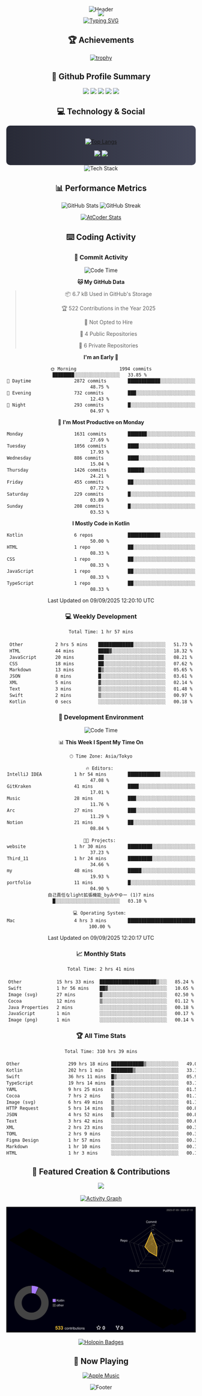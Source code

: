<div align="center">
  
![Header](https://capsule-render.vercel.app/api?type=waving&color=gradient&customColorList=12&height=300&section=header&text=Welcome%20to%20Batapii's%20Universe&fontSize=50&animation=fadeIn&fontAlignY=40&desc=Android%20Developer%20|%20Kotlin%20LOVE%20)

<div style="margin-top: -20px;">
  <img src="https://readme-typing-svg.herokuapp.com/?lines=Crafting+Android+Experiences;Building+Tomorrow's+Apps+Today;Always+Learning,+Always+Growing&font=Fira%20Code&center=true&width=440&height=45&color=f75c7e&vCenter=true&size=22&pause=1000">
</div>

<a href="https://git.io/typing-svg">
  <img src="https://readme-typing-svg.demolab.com?font=Fira+Code&weight=600&size=28&duration=4000&pause=1000&center=true&vCenter=true&width=800&lines=Hey+there!+I'm+Batapii+%F0%9F%91%8B;Android+Developer+from+Japan+%F0%9F%87%AF%F0%9F%87%B5" alt="Typing SVG" />
</a>

## 🏆 Achievements

[![trophy](https://github-profile-trophy.vercel.app/?username=batapii&theme=onestar&no-frame=true&no-bg=true&column=8&rank=SECRET,SSS,SS,S,AAA,AA,A,B,C,?&margin-w=10&margin-h=10)](https://github.com/ryo-ma/github-profile-trophy)

## 🎯 Github Profile Summary

<div align="center">
  <img src="http://github-profile-summary-cards.vercel.app/api/cards/profile-details?username=batapii&theme=radical" />
  <img src="http://github-profile-summary-cards.vercel.app/api/cards/repos-per-language?username=batapii&theme=radical" />
  <img src="http://github-profile-summary-cards.vercel.app/api/cards/most-commit-language?username=batapii&theme=radical" />
  <img src="http://github-profile-summary-cards.vercel.app/api/cards/stats?username=batapii&theme=radical" />
  <img src="http://github-profile-summary-cards.vercel.app/api/cards/productive-time?username=batapii&theme=radical" />
</div>

## 💻 Technology & Social

<div align="center" style="background: linear-gradient(to right, #282A36, #44475A); padding: 20px; border-radius: 10px;">

[![Top Langs](https://github-readme-stats.vercel.app/api/top-langs/?username=batapii
)](https://github.com/anuraghazra/github-readme-stats)

<div style="margin-top: 15px">
<a href="https://github.com/batapii"><img src="https://img.shields.io/github/followers/batapii?style=for-the-badge&logo=github&label=Follow&color=ff6e96&labelColor=282A36"/></a>
<a href="https://twitter.com/batapii3939"><img src="https://img.shields.io/twitter/follow/batapii?style=for-the-badge&logo=twitter&color=1DA1F2&labelColor=282A36&label= Twitter"/></a>
</div>

</div>

<div align="center">
<img src="https://github-readme-tech-stack.vercel.app/api/cards?title=Tech+Stack&align=center&titleAlign=center&fontSize=20&lineHeight=10&lineCount=4&theme=github_dark&width=800&bg=%230D1117&badge=%23161B22&border=%2321262D&titleColor=%2358A6FF&line1=kotlin%2Ckotlin%2C0095D5%3Bandroid%2Candroid%2C00ff00%3Bjetpackcompose%2Cjetpack%2C4285F4%3B&line2=swift%2Cswift%2CFA7343%3Bfirebase%2Cfirebase%2CFFCA28%3Bgithub%2Cgithub%2C181717%3B&line3=typescript%2Ctypescript%2C3178C6%3Bgraphql%2Cgraphql%2CE10098%3Bsupabase%2Csupabase%2C3FCF8E%3B&line4=gradle%2Cgradle%2C02303A%3Bgitkraken%2Cgitkraken%2C179287%3Bpostman%2Cpostman%2CFF6C37%3B" alt="Tech Stack" />
</div>



## 📊 Performance Metrics

<div align="center">

![GitHub Stats](https://github-readme-stats.vercel.app/api?username=batapii&show_icons=true&theme=radical&hide_border=true&bg_color=0D1117)
![GitHub Streak](https://github-readme-streak-stats.herokuapp.com/?user=batapii&theme=radical&hide_border=true&background=0D1117)

[![AtCoder Stats](https://atcoder-readme-stats.vercel.app/stats/batapii3939?theme=dark&show_history=5&width=495)](https://github.com/iwbc-mzk/atcoder-readme-stats)

</div>

## ⌨️ Coding Activity

### 🌟 Commit Activity
<!--START_SECTION:commit-stats-->
![Code Time](http://img.shields.io/badge/Code%20Time-612%20hrs%2026%20mins-blue)

**🐱 My GitHub Data** 

> 📦 6.7 kB Used in GitHub's Storage 
 > 
> 🏆 522 Contributions in the Year 2025
 > 
> 🚫 Not Opted to Hire
 > 
> 📜 4 Public Repositories 
 > 
> 🔑 6 Private Repositories 
 > 
**I'm an Early 🐤** 

```text
🌞 Morning                1994 commits        ████████░░░░░░░░░░░░░░░░░   33.85 % 
🌆 Daytime                2872 commits        ████████████░░░░░░░░░░░░░   48.75 % 
🌃 Evening                732 commits         ███░░░░░░░░░░░░░░░░░░░░░░   12.43 % 
🌙 Night                  293 commits         █░░░░░░░░░░░░░░░░░░░░░░░░   04.97 % 
```
📅 **I'm Most Productive on Monday** 

```text
Monday                   1631 commits        ███████░░░░░░░░░░░░░░░░░░   27.69 % 
Tuesday                  1056 commits        ████░░░░░░░░░░░░░░░░░░░░░   17.93 % 
Wednesday                886 commits         ████░░░░░░░░░░░░░░░░░░░░░   15.04 % 
Thursday                 1426 commits        ██████░░░░░░░░░░░░░░░░░░░   24.21 % 
Friday                   455 commits         ██░░░░░░░░░░░░░░░░░░░░░░░   07.72 % 
Saturday                 229 commits         █░░░░░░░░░░░░░░░░░░░░░░░░   03.89 % 
Sunday                   208 commits         █░░░░░░░░░░░░░░░░░░░░░░░░   03.53 % 
```


**I Mostly Code in Kotlin** 

```text
Kotlin                   6 repos             ████████████░░░░░░░░░░░░░   50.00 % 
HTML                     1 repo              ██░░░░░░░░░░░░░░░░░░░░░░░   08.33 % 
CSS                      1 repo              ██░░░░░░░░░░░░░░░░░░░░░░░   08.33 % 
JavaScript               1 repo              ██░░░░░░░░░░░░░░░░░░░░░░░   08.33 % 
TypeScript               1 repo              ██░░░░░░░░░░░░░░░░░░░░░░░   08.33 % 
```




 Last Updated on 09/09/2025 12:20:10 UTC
<!--END_SECTION:commit-stats-->

### 💻 Weekly Development
<!--START_SECTION:wakatime-->

```txt
Total Time: 1 hr 57 mins

Other            2 hrs 5 mins    █████████████░░░░░░░░░░░░   51.73 %
HTML             44 mins         ████▓░░░░░░░░░░░░░░░░░░░░   18.32 %
JavaScript       20 mins         ██░░░░░░░░░░░░░░░░░░░░░░░   08.21 %
CSS              18 mins         ██░░░░░░░░░░░░░░░░░░░░░░░   07.62 %
Markdown         13 mins         █▒░░░░░░░░░░░░░░░░░░░░░░░   05.65 %
JSON             8 mins          █░░░░░░░░░░░░░░░░░░░░░░░░   03.61 %
XML              5 mins          ▓░░░░░░░░░░░░░░░░░░░░░░░░   02.14 %
Text             3 mins          ▒░░░░░░░░░░░░░░░░░░░░░░░░   01.48 %
Swift            2 mins          ▒░░░░░░░░░░░░░░░░░░░░░░░░   00.97 %
Kotlin           0 secs          ░░░░░░░░░░░░░░░░░░░░░░░░░   00.18 %
```

<!--END_SECTION:wakatime-->

### 🔨 Development Environment
<!--START_SECTION:dev-stats-->
![Code Time](http://img.shields.io/badge/Code%20Time-612%20hrs%2026%20mins-blue)

📊 **This Week I Spent My Time On** 

```text
🕑︎ Time Zone: Asia/Tokyo

🔥 Editors: 
IntelliJ IDEA            1 hr 54 mins        ████████████░░░░░░░░░░░░░   47.08 % 
GitKraken                41 mins             ████░░░░░░░░░░░░░░░░░░░░░   17.01 % 
Music                    28 mins             ███░░░░░░░░░░░░░░░░░░░░░░   11.76 % 
Arc                      27 mins             ███░░░░░░░░░░░░░░░░░░░░░░   11.29 % 
Notion                   21 mins             ██░░░░░░░░░░░░░░░░░░░░░░░   08.84 % 

🐱‍💻 Projects: 
website                  1 hr 30 mins        █████████░░░░░░░░░░░░░░░░   37.23 % 
Third_11                 1 hr 24 mins        █████████░░░░░░░░░░░░░░░░   34.66 % 
my                       48 mins             █████░░░░░░░░░░░░░░░░░░░░   19.93 % 
portfolio                11 mins             █░░░░░░░░░░░░░░░░░░░░░░░░   04.90 % 
自己責任なlight拡張機能_byみやゆー (1)7 mins              █░░░░░░░░░░░░░░░░░░░░░░░░   03.10 % 

💻 Operating System: 
Mac                      4 hrs 3 mins        █████████████████████████   100.00 % 
```


 Last Updated on 09/09/2025 12:20:17 UTC
<!--END_SECTION:dev-stats-->

### 📈 Monthly Stats
<!--START_SECTION:wakamonth-->

```txt
Total Time: 2 hrs 41 mins

Other             15 hrs 33 mins  █████████████████████▒░░░   85.24 %
Swift             1 hr 56 mins    ██▓░░░░░░░░░░░░░░░░░░░░░░   10.65 %
Image (svg)       27 mins         ▓░░░░░░░░░░░░░░░░░░░░░░░░   02.50 %
Cocoa             12 mins         ▒░░░░░░░░░░░░░░░░░░░░░░░░   01.12 %
Java Properties   2 mins          ░░░░░░░░░░░░░░░░░░░░░░░░░   00.18 %
JavaScript        1 min           ░░░░░░░░░░░░░░░░░░░░░░░░░   00.17 %
Image (png)       1 min           ░░░░░░░░░░░░░░░░░░░░░░░░░   00.14 %
```

<!--END_SECTION:wakamonth-->

### 🏆 All Time Stats
<!--START_SECTION:wakaalltime-->

```txt
Total Time: 310 hrs 39 mins

Other                  299 hrs 18 mins ████████████▒░░░░░░░░░░░░   49.07 %
Kotlin                 202 hrs 1 min   ████████▒░░░░░░░░░░░░░░░░   33.12 %
Swift                  36 hrs 11 mins  █▒░░░░░░░░░░░░░░░░░░░░░░░   05.93 %
TypeScript             19 hrs 14 mins  ▓░░░░░░░░░░░░░░░░░░░░░░░░   03.15 %
YAML                   9 hrs 25 mins   ▒░░░░░░░░░░░░░░░░░░░░░░░░   01.54 %
Cocoa                  7 hrs 2 mins    ▒░░░░░░░░░░░░░░░░░░░░░░░░   01.16 %
Image (svg)            6 hrs 49 mins   ▒░░░░░░░░░░░░░░░░░░░░░░░░   01.12 %
HTTP Request           5 hrs 14 mins   ▒░░░░░░░░░░░░░░░░░░░░░░░░   00.86 %
JSON                   4 hrs 52 mins   ▒░░░░░░░░░░░░░░░░░░░░░░░░   00.80 %
Text                   3 hrs 42 mins   ░░░░░░░░░░░░░░░░░░░░░░░░░   00.61 %
XML                    2 hrs 23 mins   ░░░░░░░░░░░░░░░░░░░░░░░░░   00.39 %
TOML                   2 hrs 9 mins    ░░░░░░░░░░░░░░░░░░░░░░░░░   00.35 %
Figma Design           1 hr 57 mins    ░░░░░░░░░░░░░░░░░░░░░░░░░   00.32 %
Markdown               1 hr 10 mins    ░░░░░░░░░░░░░░░░░░░░░░░░░   00.19 %
HTML                   1 hr 3 mins     ░░░░░░░░░░░░░░░░░░░░░░░░░   00.17 %
```

<!--END_SECTION:wakaalltime-->


## 🌟 Featured Creation & Contributions

<div align="center">
  <a href="https://github.com/batapii/ToDoSNS">
    <img src="https://github-readme-stats.vercel.app/api/pin/?username=batapii&repo=ToDoSNS&theme=radical&hide_border=true&bg_color=0D1117" />
  </a>

[![Activity Graph](https://github-readme-activity-graph.vercel.app/graph?username=batapii&custom_title=Contribution%20Graph&hide_border=true&theme=radical&bg_color=0D1117)](https://github.com/ashutosh00710/github-readme-activity-graph)

![3D Contrib](./profile-3d-contrib/profile-night-rainbow.svg)

[![Holopin Badges](https://holopin.me/batapii)](https://holopin.io/@batapii)

</div>

## 🎵 Now Playing

<div align="center">
  
[![Apple Music](https://music-profile.rayriffy.com/theme/dark.svg?uid=001005.6598667d2ffd4a10a4f429edd0ba24c4.1156)](https://github.com/rayriffy/apple-music-github-profile)

</div>

![Footer](https://capsule-render.vercel.app/api?type=waving&color=gradient&customColorList=12&height=100&section=footer)

</div>
